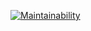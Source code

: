 [![Maintainability](https://api.codeclimate.com/v1/badges/d427d960e5fca1e725b4/maintainability)](https://codeclimate.com/github/Bulat100/frontend-project-lvl1/maintainability)
